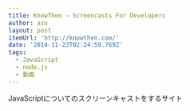```yaml
---
title: KnowThen – Screencasts For Developers
author: azu
layout: post
itemUrl: 'http://knowthen.com/'
date: '2014-11-23T02:24:59.769Z'
tags:
  - JavaScript
  - node.js
  - 動画
---
```

JavaScriptについてのスクリーンキャストをするサイト
